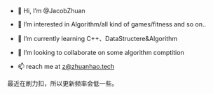 - 👋 Hi, I’m @JacobZhuan
- 👀 I’m interested in Algorithm/all kind of games/fitness and so on..
- 🌱 I’m currently learning C++、DataStructere&Algorithm
- 💞️ I’m looking to collaborate on some algorithm comptition

- 📫 reach me at z@zhuanhao.tech

最近在刷力扣，所以更新频率会低一些。
